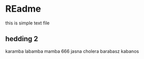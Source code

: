 # REadme

this is simple text file
## hedding 2
karamba labamba mamba 666
jasna cholera
barabasz kabanos